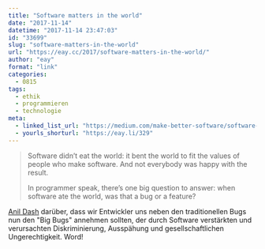 ```yaml
---
title: "Software matters in the world"
date: "2017-11-14"
datetime: "2017-11-14 23:47:03"
id: "33699"
slug: "software-matters-in-the-world"
url: "https://eay.cc/2017/software-matters-in-the-world/"
author: "eay"
format: "link"
categories:
  - 0815
tags:
  - ethik
  - programmieren
  - technologie
meta:
  - linked_list_url: "https://medium.com/make-better-software/software-matters-in-the-world-f24d25b255d7"
  - yourls_shorturl: "https://eay.li/329"
---
```


> Software didn’t eat the world: it bent the world to fit the values of people who make software. And not everybody was happy with the result.
> 
> In programmer speak, there’s one big question to answer: when software ate the world, was that a bug or a feature?

[Anil Dash](http://anildash.com/) darüber, dass wir Entwickler uns neben den traditionellen Bugs nun den "Big Bugs" annehmen sollten, der durch Software verstärkten und verursachten Diskriminierung, Ausspähung und gesellschaftlichen Ungerechtigkeit. Word!
